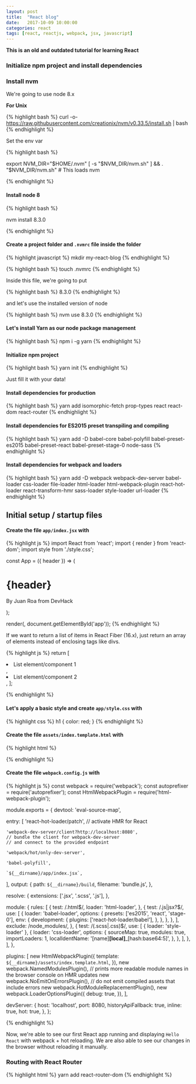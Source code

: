 ```yaml
---
layout: post
title:  "React blog"
date:   2017-10-09 10:00:00
categories: react
tags: [react, reactjs, webpack, jsx, javascript]
---
```

**This is an old and outdated tutorial for learning React**

### Initialize npm project and install dependencies

### Install nvm

We're going to use node 8.x

**For Unix**

{% highlight bash %}
curl -o- https://raw.githubusercontent.com/creationix/nvm/v0.33.5/install.sh | bash
{% endhighlight %}

Set the env var

{% highlight bash %}

export NVM_DIR="$HOME/.nvm"
[ -s "$NVM_DIR/nvm.sh" ] && . "$NVM_DIR/nvm.sh" # This loads nvm

{% endhighlight %}

#### Install node 8

{% highlight bash %}

nvm install 8.3.0

{% endhighlight %}

#### Create a project folder and `.nvmrc` file inside the folder

{% highlight javascript %}
mkdir my-react-blog
{% endhighlight %}


{% highlight bash %}
touch .nvmrc
{% endhighlight %}

Inside this file, we're going to put

{% highlight bash %}
8.3.0
{% endhighlight %}

and let's use the installed version of node

{% highlight bash %}
nvm use 8.3.0
{% endhighlight %}

#### Let's install Yarn as our node package management

{% highlight bash %}
npm i -g yarn
{% endhighlight %}

#### Initialize npm project

{% highlight bash %}
yarn init
{% endhighlight %}

Just fill it with your data!

#### Install dependencies for production

{% highlight bash %}
yarn add isomorphic-fetch prop-types react react-dom react-router
{% endhighlight %}

#### Install dependencies for ES2015 preset transpiling and compiling

{% highlight bash %}
yarn add -D babel-core babel-polyfill babel-preset-es2015 babel-preset-react babel-preset-stage-0 node-sass
{% endhighlight %}

#### Install dependencies for webpack and loaders

{% highlight bash %}
yarn add -D webpack webpack-dev-server babel-loader css-loader file-loader html-loader html-webpack-plugin react-hot-loader react-transform-hmr sass-loader style-loader url-loader
{% endhighlight %}

## Initial setup / startup files

#### Create the file `app/index.jsx` with

{% highlight js %}
import React from 'react';
import { render } from 'react-dom';
import style from './style.css';

const App = ({ header }) => (
  <div>
    <h1>{header}</h1>
    <p>By Juan Roa from DevHack</p>
  </div>
);

render(<App header="Hello React!" />, document.getElementById('app'));
{% endhighlight %}

If we want to return a list of items in React Fiber (16.x), just return an array of elements instead of enclosing tags like divs.

{% highlight js %}
return [
  <li key="A">List element/component 1</li>,
  <li key="B">List element/component 2</li>,
];

{% endhighlight %}

#### Let's apply a basic style and create `app/style.css` with

{% highlight css %}
h1 {
  color: red;
}
{% endhighlight %}

#### Create the file `assets/index.template.html` with

{% highlight html %}
<!DOCTYPE html>
<html lang="es">
  <head>
    <meta charset="utf-8">
    <meta http-equiv="X-UA-Compatible" content="IE=edge">
    <meta name="viewport" content="width=device-width, initial-scale=1">
    <title>React Blog</title>
  </head>
  <body>
  <div id="app"></div>
  </body>
</html>
{% endhighlight %}

#### Create the file `webpack.config.js` with

{% highlight js %}
const webpack = require('webpack');
const autoprefixer = require('autoprefixer');
const HtmlWebpackPlugin = require('html-webpack-plugin');

module.exports = {
  devtool: 'eval-source-map',

  entry: [
    'react-hot-loader/patch',
    // activate HMR for React

    'webpack-dev-server/client?http://localhost:8080',
    // bundle the client for webpack-dev-server
    // and connect to the provided endpoint

    'webpack/hot/only-dev-server',

    'babel-polyfill',

    `${__dirname}/app/index.jsx`,
  ],
  output: {
    path: `${__dirname}/build`,
    filename: 'bundle.js',
  },

  resolve: {
    extensions: ['.jsx', '.scss', '.js'],
  },

  module: {
    rules: [
      {
        test: /\.html$/,
        loader: 'html-loader',
      },
      {
        test: /\.js|jsx?$/,
        use: [
          {
            loader: 'babel-loader',
            options:
            {
              presets: ['es2015', 'react', 'stage-0'],
              env: {
                development: {
                  plugins: ['react-hot-loader/babel'],
                },
              },
            },
          },
        ],
        exclude: /node_modules/,
      },
      {
        test: /(\.scss|\.css)$/,
        use: [
          { loader: 'style-loader' },
          {
            loader: 'css-loader',
            options:
            {
              sourceMap: true,
              modules: true,
              importLoaders: 1,
              localIdentName: '[name]__[local]___[hash:base64:5]',
            },
          },
        ],
      },
    ],
  },

  plugins: [
    new HtmlWebpackPlugin({
      template: `${__dirname}/assets/index.template.html`,
    }),
    new webpack.NamedModulesPlugin(),
    // prints more readable module names in the browser console on HMR updates
    new webpack.NoEmitOnErrorsPlugin(),
    // do not emit compiled assets that include errors
    new webpack.HotModuleReplacementPlugin(),
    new webpack.LoaderOptionsPlugin({
      debug: true,
    }),
  ],

  devServer: {
    host: 'localhost',
    port: 8080,
    historyApiFallback: true,
    inline: true,
    hot: true,
  },
};

{% endhighlight %}

Now, we're able to see our first React app running and displaying `Hello React` with webpack + hot reloading. We are also able to see our changes in the browser without reloading it manually.

### Routing with React Router

{% highlight html %}
yarn add react-router-dom
{% endhighlight %}
